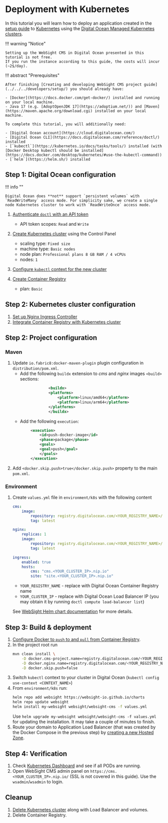 #  Deployment with Kubernetes
In this tutorial you will learn how to deploy an application created in the [setup guide](../../../developers/setup/) to [Kubernetes](https://kubernetes.io/) using the [Digital Ocean Managed Kubernetes clusters](https://www.digitalocean.com/products/kubernetes).

!!! warning "Notice"

    Setting up the WebSight CMS in Digital Ocean presented in this tutorial is not free. 
    If you run the instance according to this guide, the costs will incur (~2$/day).


!!! abstract "Prerequisites"

    After finishing [Creating and developing WebSight CMS project guide](../../../developers/setup/) you should already have:
    
    - [Docker](https://docs.docker.com/get-docker/) installed and running on your local machine.
    - Java 17 (e.g. [AdoptOpenJDK 17](https://adoptium.net/)) and [Maven](https://maven.apache.org/download.cgi) installed on your local machine.
    
    To complete this tutorial, you will additionally need:

    - [Digital Ocean account](https://cloud.digitalocean.com/)
    - [Digital Ocean CLI](https://docs.digitalocean.com/reference/doctl/) installed
    - [`kubectl`](https://kubernetes.io/docs/tasks/tools/) installed (with [Docker Desktop kubectl should be installed](https://docs.docker.com/desktop/kubernetes/#use-the-kubectl-command))
    - [`helm`](https://helm.sh/) installed

## Step 1: Digital Ocean configuration

!!! info ""

    Digital Ocean does **not** support `persistent volumes` with `ReadWriteMany` access mode. For simplicity sake, we create a single node Kubernetes cluster to work with `ReadWriteOnce` access mode.

1. [Authenticate `doctl` with an API token](https://docs.digitalocean.com/reference/doctl/how-to/install/)
    - API token scopes: `Read` and `Write`
2. [Create Kubernetes cluster](https://docs.digitalocean.com/products/kubernetes/how-to/create-clusters/) using the Control Panel
    - scaling type: `Fixed size`
    - machine type: `Basic nodes`
    - node plan: `Professional plans 8 GB RAM / 4 vCPUs`
    - nodes: `1`



3. [Configure `kubectl` context for the new cluster](https://docs.digitalocean.com/products/kubernetes/how-to/connect-to-cluster/#doctl)
4. [Create Container Registry](https://docs.digitalocean.com/products/container-registry/quickstart/)
    - plan: `Basic`


## Step 2: Kubernetes cluster configuration

1. [Set up Nginx Ingress Controller](https://kubernetes.github.io/ingress-nginx/deploy/#digital-ocean)
2. [Integrate Container Registry with Kubernetes cluster](https://docs.digitalocean.com/products/container-registry/how-to/use-registry-docker-kubernetes/#kubernetes-integration)

## Step 2: Project configuration

### Maven

1. Update `io.fabric8:docker-maven-plugin` plugin configuration in `distribution/pom.xml`. 
    - Add the following `buildx` extension to _cms_ and _nginx_ images `<build>` sections:
    ```xml
                    <buildx>
                    <platforms>
                        <platform>linux/amd64</platform>
                        <platform>linux/arm64</platform>
                    </platforms>
                    </buildx>
    ```
    - Add the following `execution`:
    ```xml
            <execution>
                <id>push-docker-image</id>
                <phase>package</phase>
                <goals>
                <goal>push</goal>
                </goals>
            </execution>
    ```
2. Add `<docker.skip.push>true</docker.skip.push>` property to the main `pom.xml`.

### Environment

1. Create `values.yml` file in `environment/k8s` with the following content

    ```yaml
    cms:
        image: 
            repository: registry.digitalocean.com/<YOUR_REGISTRY_NAME>/cms
            tag: latest

    nginx:
        replicas: 1
        image: 
            repository: registry.digitalocean.com/<YOUR_REGISTRY_NAME>/nginx
            tag: latest

    ingress:
        enabled: true
        hosts:
            cms: "cms.<YOUR_CLUSTER_IP>.nip.io"
            site: "site.<YOUR_CLUSTER_IP>.nip.io"
    ```
    - `YOUR_REGISTRY_NAME` - replace with Digital Ocean Container Registry name
    - `YOUR_CLUSTER_IP` - replace with Digital Ocean Load Balancer IP (you may obtain it by running `doctl compute load-balancer list`)

    See [WebSight Helm chart documentation](https://github.com/websight-io/charts#parameters) for more details.

## Step 3: Build & deployment

1. [Configure Docker to `push` to and `pull` from Container Registry](https://docs.digitalocean.com/products/container-registry/how-to/use-registry-docker-kubernetes/#docker-integration).
2. In the project root run 
    ```bash
    mvn clean install \
        -D docker.cms-project.name=registry.digitalocean.com/<YOUR_REGISTRY_NAME>/cms \
        -D docker.nginx.name=registry.digitalocean.com/<YOUR_REGISTRY_NAME>/nginx \
        -D docker.skip.push=false
    ```
3. Switch `kubectl` context to your cluster in Digital Ocean (`kubectl config use-context <CONTEXT_NAME>`)
3. From `environment/k8s` run:
    ```bash
    helm repo add websight https://websight-io.github.io/charts
    helm repo update websight
    helm install my-websight websight/websight-cms -f values.yml
    ```
    Use `helm upgrade my-websight websight/websight-cms -f values.yml` for updating the installation.
    It may take a couple of minutes to finish.
5. Route your domain to Application Load Balancer (that was created by the Docker Compose in the previous step) by [creating a new Hosted Zone](https://docs.aws.amazon.com/Route53/latest/DeveloperGuide/routing-to-elb-load-balancer.html).

## Step 4: Verification

1. Check [Kubernetes Dashboard](https://cloud.digitalocean.com/kubernetes/clusters) and see if all PODs are running.
2. Open WebSight CMS admin panel on `https://cms.<YOUR_CLUSTER_IP>.nip.io/` (SSL is not covered in this guide). Use the `wsadmin`/`wsadmin` to login.

## Cleanup

1. [Delete Kubernetes cluster](https://docs.digitalocean.com/products/kubernetes/how-to/destroy-clusters/) along with Load Balancer and volumes.
2. Delete Container Registry.